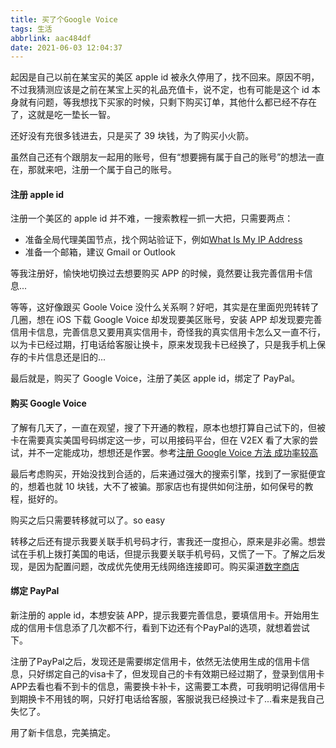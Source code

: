 ```yaml
---
title: 买了个Google Voice
tags: 生活
abbrlink: aac484df
date: 2021-06-03 12:04:37
---
```


起因是自己以前在某宝买的美区 apple id 被永久停用了，找不回来。原因不明，不过我猜测应该是之前在某宝上买的礼品充值卡，说不定，也有可能是这个 id 本身就有问题，等我想找下买家的时候，只剩下购买订单，其他什么都已经不存在了，这就是吃一垫长一智。

<!--more-->

还好没有充很多钱进去，只是买了 39 块钱，为了购买小火箭。

虽然自己还有个跟朋友一起用的账号，但有“想要拥有属于自己的账号”的想法一直在，那就来吧，注册一个属于自己的账号。

#### 注册 apple id

注册一个美区的 apple id 并不难，一搜索教程一抓一大把，只需要两点：

- 准备全局代理美国节点，找个网站验证下，例如[What Is My IP Address](https://whatismyipaddress.com/)
- 准备一个邮箱，建议 Gmail or Outlook

等我注册好，愉快地切换过去想要购买 APP 的时候，竟然要让我完善信用卡信息...

等等，这好像跟买 Goole Voice 没什么关系啊？好吧，其实是在里面兜兜转转了几圈，想在 iOS 下载 Google Voice 却发现要美区账号，安装 APP 却发现要完善信用卡信息，完善信息又要用真实信用卡，奇怪我的真实信用卡怎么又一直不行，以为卡已经过期，打电话给客服让换卡，原来发现我卡已经换了，只是我手机上保存的卡片信息还是旧的...

最后就是，购买了 Google Voice，注册了美区 apple id，绑定了 PayPal。

#### 购买 Google Voice

了解有几天了，一直在观望，搜了下开通的教程，原本也想打算自己试下的，但被卡在需要真实美国号码绑定这一步，可以用接码平台，但在 V2EX 看了大家的尝试，并不一定能成功，想想还是作罢。参考[注册 Google Voice 方法 成功率较高](https://github.com/maomiui/googlevoice)

最后考虑购买，开始没找到合适的，后来通过强大的搜索引擎，找到了一家挺便宜的，想着也就 10 块钱，大不了被骗。那家店也有提供如何注册，如何保号的教程，挺好的。

购买之后只需要转移就可以了。so easy

转移之后还有提示我要关联手机号码才行，害我还一度担心，原来是非必需。想尝试在手机上拨打美国的电话，但提示我要关联手机号码，又慌了一下。了解之后发现，是因为配置问题，改成优先使用无线网络连接即可。购买渠道[数字商店](https://345456.xyz/product)

#### 绑定 PayPal

新注册的 apple id，本想安装 APP，提示我要完善信息，要填信用卡。开始用生成的信用卡信息添了几次都不行，看到下边还有个PayPal的选项，就想着尝试下。

注册了PayPal之后，发现还是需要绑定信用卡，依然无法使用生成的信用卡信息，只好绑定自己的visa卡了，但发现自己的卡有效期已经过期了，登录到信用卡APP去看也看不到卡的信息，需要换卡补卡，这需要工本费，可我明明记得信用卡到期换卡不用钱的啊，只好打电话给客服，客服说我已经换过卡了...看来是我自己失忆了。

用了新卡信息，完美搞定。
